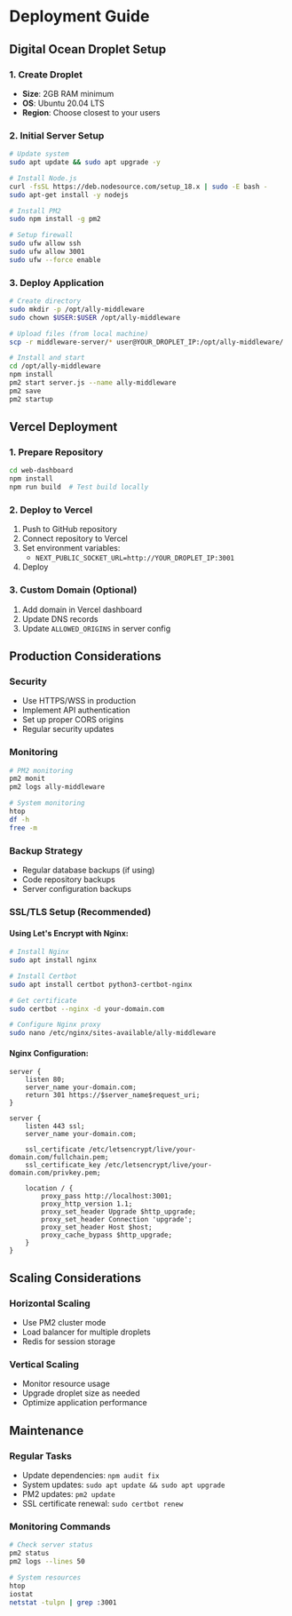 # Deployment Guide

## Digital Ocean Droplet Setup

### 1. Create Droplet
- **Size**: 2GB RAM minimum
- **OS**: Ubuntu 20.04 LTS
- **Region**: Choose closest to your users

### 2. Initial Server Setup

```bash
# Update system
sudo apt update && sudo apt upgrade -y

# Install Node.js
curl -fsSL https://deb.nodesource.com/setup_18.x | sudo -E bash -
sudo apt-get install -y nodejs

# Install PM2
sudo npm install -g pm2

# Setup firewall
sudo ufw allow ssh
sudo ufw allow 3001
sudo ufw --force enable
```

### 3. Deploy Application

```bash
# Create directory
sudo mkdir -p /opt/ally-middleware
sudo chown $USER:$USER /opt/ally-middleware

# Upload files (from local machine)
scp -r middleware-server/* user@YOUR_DROPLET_IP:/opt/ally-middleware/

# Install and start
cd /opt/ally-middleware
npm install
pm2 start server.js --name ally-middleware
pm2 save
pm2 startup
```

## Vercel Deployment

### 1. Prepare Repository
```bash
cd web-dashboard
npm install
npm run build  # Test build locally
```

### 2. Deploy to Vercel
1. Push to GitHub repository
2. Connect repository to Vercel
3. Set environment variables:
   - `NEXT_PUBLIC_SOCKET_URL=http://YOUR_DROPLET_IP:3001`
4. Deploy

### 3. Custom Domain (Optional)
1. Add domain in Vercel dashboard
2. Update DNS records
3. Update `ALLOWED_ORIGINS` in server config

## Production Considerations

### Security
- Use HTTPS/WSS in production
- Implement API authentication
- Set up proper CORS origins
- Regular security updates

### Monitoring
```bash
# PM2 monitoring
pm2 monit
pm2 logs ally-middleware

# System monitoring
htop
df -h
free -m
```

### Backup Strategy
- Regular database backups (if using)
- Code repository backups
- Server configuration backups

### SSL/TLS Setup (Recommended)

#### Using Let's Encrypt with Nginx:
```bash
# Install Nginx
sudo apt install nginx

# Install Certbot
sudo apt install certbot python3-certbot-nginx

# Get certificate
sudo certbot --nginx -d your-domain.com

# Configure Nginx proxy
sudo nano /etc/nginx/sites-available/ally-middleware
```

#### Nginx Configuration:
```nginx
server {
    listen 80;
    server_name your-domain.com;
    return 301 https://$server_name$request_uri;
}

server {
    listen 443 ssl;
    server_name your-domain.com;
    
    ssl_certificate /etc/letsencrypt/live/your-domain.com/fullchain.pem;
    ssl_certificate_key /etc/letsencrypt/live/your-domain.com/privkey.pem;
    
    location / {
        proxy_pass http://localhost:3001;
        proxy_http_version 1.1;
        proxy_set_header Upgrade $http_upgrade;
        proxy_set_header Connection 'upgrade';
        proxy_set_header Host $host;
        proxy_cache_bypass $http_upgrade;
    }
}
```

## Scaling Considerations

### Horizontal Scaling
- Use PM2 cluster mode
- Load balancer for multiple droplets
- Redis for session storage

### Vertical Scaling
- Monitor resource usage
- Upgrade droplet size as needed
- Optimize application performance

## Maintenance

### Regular Tasks
- Update dependencies: `npm audit fix`
- System updates: `sudo apt update && sudo apt upgrade`
- PM2 updates: `pm2 update`
- SSL certificate renewal: `sudo certbot renew`

### Monitoring Commands
```bash
# Check server status
pm2 status
pm2 logs --lines 50

# System resources
htop
iostat
netstat -tulpn | grep :3001
```